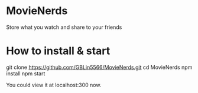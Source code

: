 # MovieNerds
Store what you watch and share to your friends

# How to install & start

git clone https://github.com/GBLin5566/MovieNerds.git
cd MovieNerds
npm install
npm start

You could view it at localhost:300 now.
